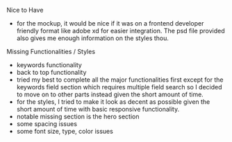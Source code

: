 Nice to Have
- for the mockup, it would be nice if it was on a frontend developer friendly format like adobe xd for easier integration. The psd file provided also gives me enough information on the styles thou.

Missing Functionalities / Styles
- keywords functionality
- back to top functionality
- tried my best to complete all the major functionalities first except for the keywords field section which requires multiple field search so I decided to move on to other parts instead given the short amount of time. 
- for the styles, I tried to make it look as decent as possible given the short amount of time with basic responsive functionality.
- notable missing section is the hero section
- some spacing issues
- some font size, type, color issues